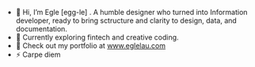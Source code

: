 - 🌲 Hi, I’m Egle [egg-le] . A humble designer who turned into Information developer, ready to bring sctructure and clarity to design, data, and documentation.
- 👀 Currently exploring fintech and creative coding.
- 🎨 Check out my portfolio at www.eglelau.com
- ⚡ Carpe diem 

<!---
egle-lau/egle-lau is a ✨ special ✨ repository because its `README.md` (this file) appears on your GitHub profile.
You can click the Preview link to take a look at your changes.
--->
